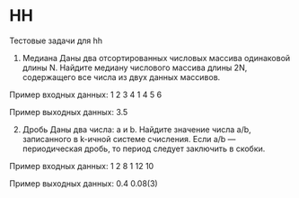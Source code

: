 # HH
Тестовые задачи для hh

1. Медиана
Даны два отсортированных числовых массива одинаковой длины N. Найдите медиану числового массива длины 2N, содержащего все числа из двух данных массивов.

Пример входных данных:
1 2 3 4
1 4 5 6

Пример выходных данных:
3.5

2. Дробь
Даны два числа: a и b. Найдите значение числа a/b, записанного в k-ичной системе счисления. Если a/b — периодическая дробь, то период следует заключить в скобки.

Пример входных данных:
1 2 8
1 12 10

Пример выходных данных:
0.4
0.08(3)
